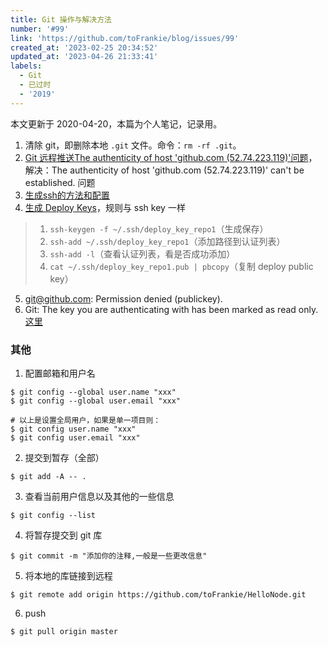 ```yaml
---
title: Git 操作与解决方法
number: '#99'
link: 'https://github.com/toFrankie/blog/issues/99'
created_at: '2023-02-25 20:34:52'
updated_at: '2023-04-26 21:33:41'
labels:
  - Git
  - 已过时
  - '2019'
---
```

本文更新于 2020-04-20，本篇为个人笔记，记录用。

1. 清除 git，即删除本地 `.git` 文件。命令：`rm -rf .git`。
2. [Git 远程推送The authenticity of host 'github.com (52.74.223.119)'问题](https://blog.csdn.net/m0_37034294/article/details/80199512)，解决：The authenticity of host 'github.com (52.74.223.119)' can't be established. 问题
3. [生成ssh的方法和配置](https://blog.csdn.net/m0_37034294/article/details/79986198)
4. [生成 Deploy Keys](https://www.jianshu.com/p/8d0fae451745)，规则与 ssh key 一样
> 1. `ssh-keygen -f ~/.ssh/deploy_key_repo1`（生成保存）
> 2. `ssh-add ~/.ssh/deploy_key_repo1`（添加路径到认证列表）
> 3. `ssh-add -l`（查看认证列表，看是否成功添加）
> 4. `cat ~/.ssh/deploy_key_repo1.pub | pbcopy`（复制 deploy public key）

5. git@github.com: Permission denied (publickey).
6. Git: The key you are authenticating with has been marked as read only. [这里](https://blog.csdn.net/qq_35815383/article/details/53898932)


### 其他
1. 配置邮箱和用户名
```shell
$ git config --global user.name "xxx"       
$ git config --global user.email "xxx"

# 以上是设置全局用户，如果是单一项目则：
$ git config user.name "xxx"       
$ git config user.email "xxx"
```

2. 提交到暂存（全部）
```shell
$ git add -A -- .
```
3. 查看当前用户信息以及其他的一些信息
```shell
$ git config --list
```
4. 将暂存提交到 git 库
```shell
$ git commit -m "添加你的注释,一般是一些更改信息"
```

5. 将本地的库链接到远程
```shell
$ git remote add origin https://github.com/toFrankie/HelloNode.git
```

6. push
```shell
$ git pull origin master
```
